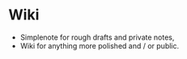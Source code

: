 # Wiki


- Simplenote for rough drafts and private notes,
- Wiki for anything more polished and / or public.

